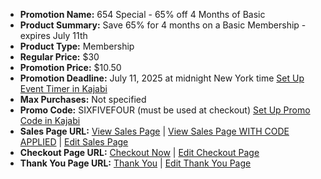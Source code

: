 - **Promotion Name:** 654 Special - 65% off 4 Months of Basic  
- **Product Summary:** Save 65% for 4 months on a Basic Membership - expires July 11th  
- **Product Type:** Membership  
- **Regular Price:** $30  
- **Promotion Price:** $10.50  
- **Promotion Deadline:** July 11, 2025 at midnight New York time [Set Up Event Timer in Kajabi](https://app.kajabi.com/admin/sites/2148200488/events)  
- **Max Purchases:** Not specified  
- **Promo Code:** SIXFIVEFOUR (must be used at checkout) [Set Up Promo Code in Kajabi](https://app.kajabi.com/admin/sites/2148200488/coupons)  
- **Sales Page URL:** [View Sales Page](https://www.pipersdojo.university/654-special-basic-membership) | [View Sales Page WITH CODE APPLIED](https://www.pipersdojo.university/offers/ZqFEkMLh?coupon_code=SIXFIVEFOUR) | [Edit Sales Page](https://app.kajabi.com/admin/landing_pages/2151301863)  
- **Checkout Page URL:** [Checkout Now](https://www.pipersdojo.university/offers/ZqFEkMLh/checkout) | [Edit Checkout Page](https://app.kajabi.com/admin/offers/2149343312/checkout/edit)  
- **Thank You Page URL:** [Thank You](https://www.pipersdojo.university/thank-you-basic-membership-purchase) | [Edit Thank You Page](https://app.kajabi.com/admin/landing_pages/2151301622)  
